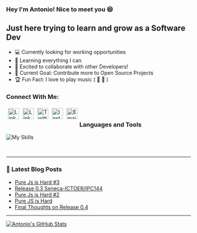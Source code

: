 ### Hey I'm Antonio! Nice to meet you 😄

## Just here trying to learn and grow as a Software Dev

- 💻 Currently looking for working opportunities
- 🌱 Learning everything I can
- 👬 Excited to collaborate with other Developers!
- 🥅 Current Goal: Contribute more to Open Source Projects
- 🏆 Fun Fact: I love to play music ( 🎹 🥁 )

### Connect With Me:

[<img align="left" alt="LinkedIn" width="30px" style="margin: 5px;" src="https://api.iconify.design/iconoir:www.svg?color=%23888888"/>][website]

[<img align="left" alt="LinkedIn" width="30px" style="margin: 5px;" src="https://cdn.iconscout.com/icon/free/png-256/linkedin-160-461814.png"/>][linkedin]

[<img align="left" alt="Twitter" width="30px" style="margin: 5px;" src="https://cdn.freebiesupply.com/logos/large/2x/twitter-3-logo-png-transparent.png"/>][twitter]

[<img align="left" alt="Instagram" width="30px" style="margin: 5px;" src="https://upload.wikimedia.org/wikipedia/commons/thumb/e/e7/Instagram_logo_2016.svg/768px-Instagram_logo_2016.svg.png"/>][instagram]

[<img align="left" alt="Email" width="30px" style="margin: 5px;" src="https://www.freepnglogos.com/uploads/logo-gmail-png/logo-gmail-png-gmail-logo-icons-2.png"/>][email]

<br />

### Languages and Tools

![My Skills](https://skillicons.dev/icons?i=vim,html,css,tailwind,js,react,svelte,mongodb,nodejs,express,cpp,rust)

<br />

---

### 📰 Latest Blog Posts

<!-- BLOG-POST-LIST:START -->

- [Pure Js is Hard #3](https://dev.to/antoniobennett/pure-js-is-hard-3-56m6)
- [Release 0.3 Seneca-ICTOER/IPC144](https://dev.to/antoniobennett/release-03-seneca-ictoeripc144-2n2l)
- [Pure Js is Hard #2](https://dev.to/antoniobennett/pure-js-is-hard-2-2hpk)
- [Pure JS is Hard](https://dev.to/antoniobennett/pure-js-is-hard-41ob)
- [Final Thoughts on Release 0.4](https://dev.to/antoniobennett/final-thoughts-on-pr-planning-pim)
<!-- BLOG-POST-LIST:END -->

---

[![Antonio's GitHub Stats](https://github-readme-stats.vercel.app/api?username=Antonio-Bennett&show_icons=true&hide_border=true&theme=tokyonight)](https://github.com/anuraghazra/github-readme-stats)

[twitter]: https://twitter.com/Th3_Antonio
[linkedin]: https://www.linkedin.com/in/antonio-bennett-22045a195/
[instagram]: https://www.instagram.com/the_a.n.t.o.n.i.o/
[email]: mailto:bennettantonio199@gmail.com
[website]: https://antoniobennett.dev
